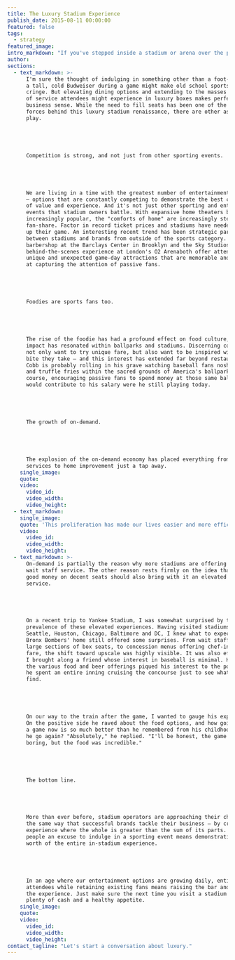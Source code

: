 ```yaml
---
title: The Luxury Stadium Experience
publish_date: 2015-08-11 00:00:00
featured: false
tags:
  - strategy
featured_image:
intro_markdown: "If you've stepped inside a stadium or arena over the past few years, you'll have noticed a shift in the overall experience. While hotdogs, foam fingers and rowdy fans are still present, many new and, more significantly, upscale additions are becoming standard practice. You're now just as likely to find microbrews and artisanal delicacies, as you are peanuts and crackerjack.​"
author:
sections:
  - text_markdown: >-
      I'm sure the thought of indulging in something other than a foot-long and
      a tall, cold Budweiser during a game might make old school sports fans
      cringe. But elevating dining options and extending to the masses the type
      of service attendees might experience in luxury boxes makes perfect
      business sense. While the need to fill seats has been one of the driving
      forces behind this luxury stadium renaissance, there are other aspects at
      play.





      Competition is strong, and not just from other sporting events.





      We are living in a time with the greatest number of entertainment options
      – options that are constantly competing to demonstrate the best combination
      of value and experience. And it's not just other sporting and entertainment
      events that stadium owners battle. With expansive home theaters becoming
      increasingly popular, the "comforts of home" are increasingly stealing
      fan-share. Factor in record ticket prices and stadiums have needed to step
      up their game. An interesting recent trend has been strategic partnerships
      between stadiums and brands from outside of the sports category. The GQ
      barbershop at the Barclays Center in Brooklyn and the Sky Studios
      behind-the-scenes experience at London's O2 Arenaboth offer attendees
      unique and unexpected game-day attractions that are memorable and succeed
      at capturing the attention of passive fans.





      Foodies are sports fans too.





      The rise of the foodie has had a profound effect on food culture, and this
      impact has resonated within ballparks and stadiums. Discerning consumers
      not only want to try unique fare, but also want to be inspired with every
      bite they take – and this interest has extended far beyond restaurants. Ty
      Cobb is probably rolling in his grave watching baseball fans nosh on quinoa
      and truffle fries within the sacred grounds of America's ballparks. Of
      course, encouraging passive fans to spend money at those same ballparks
      would contribute to his salary were he still playing today.





      The growth of on-demand.





      The explosion of the on-demand economy has placed everything from car
      services to home improvement just a tap away.​
    single_image:
    quote:
    video:
      video_id:
      video_width:
      video_height:
  - text_markdown:
    single_image:
    quote: 'This proliferation has made our lives easier and more efficient, but has also created a widespread impatience.'
    video:
      video_id:
      video_width:
      video_height:
  - text_markdown: >-
      On-demand is partially the reason why more stadiums are offering in-seat
      wait staff service. The other reason rests firmly on the idea that spending
      good money on decent seats should also bring with it an elevated level of
      service.





      On a recent trip to Yankee Stadium, I was somewhat surprised by the
      prevalence of these elevated experiences. Having visited stadiums in
      Seattle, Houston, Chicago, Baltimore and DC, I knew what to expect. But the
      Bronx Bombers' home still offered some surprises. From wait staff serving
      large sections of box seats, to concession menus offering chef-inspired
      fare, the shift toward upscale was highly visible. It was also effective.
      I brought along a friend whose interest in baseball is minimal. However,
      the various food and beer offerings piqued his interest to the point where
      he spent an entire inning cruising the concourse just to see what he could
      find.





      On our way to the train after the game, I wanted to gauge his experience.
      On the positive side he raved about the food options, and how going to
      a game now is so much better than he remembered from his childhood. Would
      he go again? "Absolutely," he replied. "I'll be honest, the game was super
      boring, but the food was incredible."





      The bottom line.





      More than ever before, stadium operators are approaching their challenge
      the same way that successful brands tackle their business – by crafting an
      experience where the whole is greater than the sum of its parts. Giving
      people an excuse to indulge in a sporting event means demonstrating the
      worth of the entire in-stadium experience.





      In an age where our entertainment options are growing daily, enticing new
      attendees while retaining existing fans means raising the bar and expanding
      the experience. Just make sure the next time you visit a stadium you bring
      plenty of cash and a healthy appetite.​
    single_image:
    quote:
    video:
      video_id:
      video_width:
      video_height:
contact_tagline: "Let's start a conversation about luxury."
---
```



